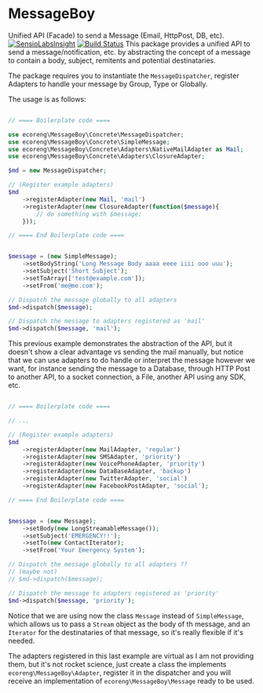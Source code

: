 MessageBoy
==========

Unified API (Facade) to send a Message (Email, HttpPost, DB, etc).
[![SensioLabsInsight](https://insight.sensiolabs.com/projects/3e8fad1e-d0ef-41b4-98b9-8ee977390b34/mini.png)](https://insight.sensiolabs.com/projects/3e8fad1e-d0ef-41b4-98b9-8ee977390b34) [![Build Status](https://travis-ci.org/ecoreng/messageboy.svg)](https://travis-ci.org/ecoreng/messageboy)
This package provides a unified API to send a message/notification, etc. by abstracting the concept of a message to contain a body, subject, remitents and potential destinataries.

The package requires you to instantiate the ``MessageDispatcher``, register Adapters to handle your message by Group, Type or Globally.

The usage is as follows:

```php

// ==== Boilerplate code ====

use ecoreng\MessageBoy\Concrete\MessageDispatcher;
use ecoreng\MessageBoy\Concrete\SimpleMessage;
use ecoreng\MessageBoy\Concrete\Adapters\NativeMailAdapter as Mail;
use ecoreng\MessageBoy\Concrete\Adapters\ClosureAdapter;

$md = new MessageDispatcher;

// (Register example adapters)
$md
	->registerAdapter(new Mail, 'mail')
	->registerAdapter(new ClosureAdapter(function($message){
		// do something with $message;
	}));

// ==== End Boilerplate code ====


$message = (new SimpleMessage);
	->setBodyString('Long Message Body aaaa eeee iiii ooo uuu');
	->setSubject('Short Subject');
	->setToArray(['test@example.com']);
	->setFrom('me@me.com');

// Dispatch the message globally to all adapters
$md->dispatch($message);

// Dispatch the message to adapters registered as 'mail'
$md->dispatch($message, 'mail');

```

This previous example demonstrates the abstraction of the API, but it doesn't show a clear advantage vs sending the mail manually, but notice that we can use adapters to do handle or interpret the message however we want, for instance sending the message to a Database, through HTTP Post to another API, to a socket connection, a File, another API using any SDK, etc.

```php

// ==== Boilerplate code ====

// ...

// (Register example adapters)
$md
	->registerAdapter(new MailAdapter, 'regular')
	->registerAdapter(new SMSAdapter, 'priority')
	->registerAdapter(new VoicePhoneAdapter, 'priority')
	->registerAdapter(new DataBaseAdapter, 'backup')
	->registerAdapter(new TwitterAdapter, 'social')
	->registerAdapter(new FacebookPostAdapter, 'social');

// ==== End Boilerplate code ====


$message = (new Message);
	->setBody(new LongStreamableMessage());
	->setSubject('EMERGENCY!!');
	->setTo(new ContactIterator);
	->setFrom('Your Emergency System');

// Dispatch the message globally to all adapters ?? 
// (maybe not)
// $md->dispatch($message);

// Dispatch the message to adapters registered as 'priority'
$md->dispatch($message, 'priority');
```

Notice that we are using now the class ``Message`` instead of ``SimpleMessage``, which allows us to pass a ``Stream`` object as the body of th message, and an ``Iterator`` for the destinataries of that message, so it's really flexible if it's needed.

The adapters registered in this last example are virtual as I am not providing them, but it's not rocket science, just create a class the implements ``ecoreng\MessageBoy\Adapter``, register it in the dispatcher and you will receive an implementation of ``ecoreng\MessageBoy\Message`` ready to be used.
